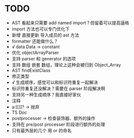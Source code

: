 # TODO

- AST 看起来只需要 add named import？但留着可以提高逼格
- import 方法也可以专门优化下
- 新增 直接更新 导入成员的 ast 方法
- formatter 还能做什么？
- √ data Data -> constant
- 优化 objectArrayParser
- 支持 parser 和 generator 的选项
- 支持 数组 嵌套 数组，理论上这种会被归到 Object_Array
- AST findExistClass
- 修正类型
- √ 生成顺序，感觉可以和标识符重复一起解决
- 标识符重复还没解决？需要在 parser 阶段解决啊
- 支持另一种生成顺序？我直接好家伙
- 注释
- a:[[]]? -> 抛弃
- TS Doc
- postprocesser -> 检查装饰器、额外的操作
- 支持在 pre/post processer 阶段进行额外的处理
- 只有最外层的几个 用 or 的命名

